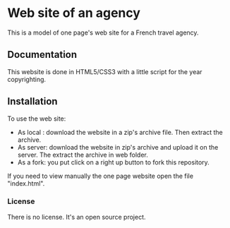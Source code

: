 # Web site of an agency

This is a model of one page's web site for a French travel agency.

## Documentation

This website is done in HTML5/CSS3 with a little script for the year copyrighting.

## Installation

To use the web site:

- As local : download the website in a zip's archive file. Then extract the archive.
- As server: download the website in zip's archive and upload it on the server. The extract the archive in web folder.
- As a fork: you put click on a right up button to fork this repository.

If you need to view manually the one page website open the file "index.html".

### License

There is no license. It's an open source project.
